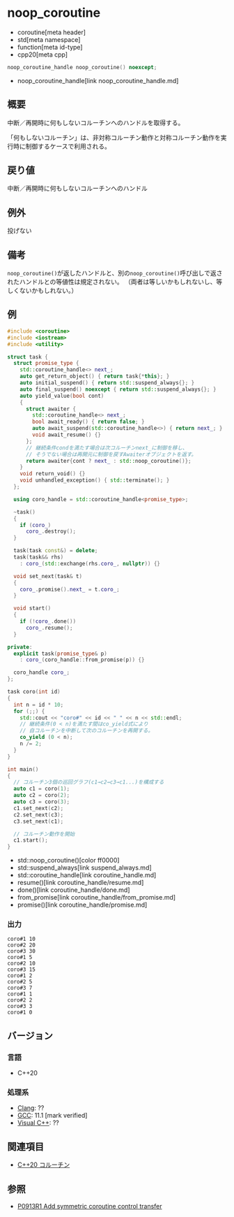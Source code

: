 # noop_coroutine
* coroutine[meta header]
* std[meta namespace]
* function[meta id-type]
* cpp20[meta cpp]

```cpp
noop_coroutine_handle noop_coroutine() noexcept;
```
* noop_coroutine_handle[link noop_coroutine_handle.md]

## 概要
中断／再開時に何もしないコルーチンへのハンドルを取得する。

「何もしないコルーチン」は、非対称コルーチン動作と対称コルーチン動作を実行時に制御するケースで利用される。


## 戻り値
中断／再開時に何もしないコルーチンへのハンドル


## 例外
投げない


## 備考
`noop_coroutine()`が返したハンドルと、別の`noop_coroutine()`呼び出しで返されたハンドルとの等値性は規定されない。
（両者は等しいかもしれないし、等しくないかもしれない。）


## 例
```cpp example
#include <coroutine>
#include <iostream>
#include <utility>

struct task {
  struct promise_type {
    std::coroutine_handle<> next_;
    auto get_return_object() { return task{*this}; }
    auto initial_suspend() { return std::suspend_always{}; }
    auto final_suspend() noexcept { return std::suspend_always{}; }
    auto yield_value(bool cont)
    {
      struct awaiter {
        std::coroutine_handle<> next_;
        bool await_ready() { return false; }
        auto await_suspend(std::coroutine_handle<>) { return next_; }
        void await_resume() {}
      };
      // 継続条件condを満たす場合は次コルーチンnext_に制御を移し、
      // そうでない場合は再開元に制御を戻すAwaiterオブジェクトを返す。
      return awaiter{cont ? next_ : std::noop_coroutine()};
    }
    void return_void() {}
    void unhandled_exception() { std::terminate(); }
  };

  using coro_handle = std::coroutine_handle<promise_type>;

  ~task()
  {
    if (coro_)
      coro_.destroy();
  }

  task(task const&) = delete;
  task(task&& rhs)
    : coro_(std::exchange(rhs.coro_, nullptr)) {}

  void set_next(task& t)
  {
    coro_.promise().next_ = t.coro_;
  }

  void start()
  {
    if (!coro_.done())
      coro_.resume();
  }

private:
  explicit task(promise_type& p)
    : coro_(coro_handle::from_promise(p)) {}

  coro_handle coro_;
};

task coro(int id)
{
  int n = id * 10;
  for (;;) {
    std::cout << "coro#" << id << " " << n << std::endl;
    // 継続条件(0 < n)を満たす間はco_yield式により
    // 自コルーチンを中断して次のコルーチンを再開する。
    co_yield (0 < n);
    n /= 2;
  }
}

int main()
{
  // コルーチン3個の巡回グラフ(c1→c2→c3→c1...)を構成する
  auto c1 = coro(1);
  auto c2 = coro(2);
  auto c3 = coro(3);
  c1.set_next(c2);
  c2.set_next(c3);
  c3.set_next(c1);

  // コルーチン動作を開始
  c1.start();
}
```
* std::noop_coroutine()[color ff0000]
* std::suspend_always[link suspend_always.md]
* std::coroutine_handle[link coroutine_handle.md]
* resume()[link coroutine_handle/resume.md]
* done()[link coroutine_handle/done.md]
* from_promise[link coroutine_handle/from_promise.md]
* promise()[link coroutine_handle/promise.md]

### 出力
```
coro#1 10
coro#2 20
coro#3 30
coro#1 5
coro#2 10
coro#3 15
coro#1 2
coro#2 5
coro#3 7
coro#1 1
coro#2 2
coro#3 3
coro#1 0
```


## バージョン
### 言語
- C++20

### 処理系
- [Clang](/implementation.md#clang): ??
- [GCC](/implementation.md#gcc): 11.1 [mark verified]
- [Visual C++](/implementation.md#visual_cpp): ??


## 関連項目
- [C++20 コルーチン](/lang/cpp20/coroutines.md)


## 参照
- [P0913R1 Add symmetric coroutine control transfer](http://www.open-std.org/jtc1/sc22/wg21/docs/papers/2018/p0913r1.html)

